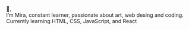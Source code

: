  &#128075;, <br>I’m Mira, constant learner, passionate about art, web desing and coding. 
  Currently learning HTML, CSS, JavaScript, and React <br> 
  

